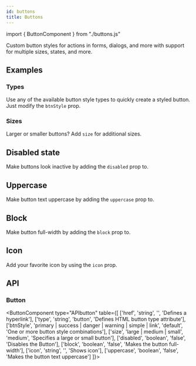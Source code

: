 ```yaml
---
id: buttons
title: Buttons
---
```


import { ButtonComponent } from "./buttons.js"

<p>Custom button styles for actions in forms, dialogs, and more with support for multiple sizes, states, and more.</p>

## Examples

### Types
<p>Use any of the available button style types to quickly create a styled button. Just modify the <code>btnStyle</code> prop.</p>
<ButtonComponent type="type" buttons={['Primary', 'Success', 'Danger', 'Warning', 'Simple', 'Link']}></ButtonComponent>

### Sizes
<p>Larger or smaller buttons? Add <code>size</code> for additional sizes.</p>
<ButtonComponent type="size" buttons={['Large', 'Medium', 'Small']}></ButtonComponent>


## Disabled state
<p>Make buttons look inactive by adding the <code>disabled</code> prop to.</p>
<ButtonComponent type="activity"></ButtonComponent>

## Uppercase
<p>Make button text uppercase by adding the <code>uppercase</code> prop to.</p>
<ButtonComponent type="uppercase"></ButtonComponent>

## Block
<p>Make button full-width by adding the <code>block</code> prop to.</p>
<ButtonComponent type="block"></ButtonComponent>

## Icon
<p>Add your favorite icon by using the <code>icon</code> prop.</p>
<ButtonComponent type="icon" buttons={['Primary', 'Success', 'Danger', 'Warning', 'Simple', 'Link']} icons={['envelope-alt', 'check-circle', 'times-circle', 'exclamation-triangle', 'info-circle', 'link']}></ButtonComponent>

## API

### Button
<ButtonComponent type="APIbutton" table={[
    ['href', 'string', '', 'Defines a hyperlink'],
    ['type', 'string', 'button', 'Defines HTML button type attribute'],
    ['btnStyle', 'primary | success | danger | warning | simple | link', 'default', 'One or more button style combinations'],
    ['size', 'large | medium | small', 'medium', 'Specifies a large or small button'],
    ['disabled', 'boolean', 'false', 'Disables the Button'],
    ['block', 'boolean', 'false', 'Makes the button full-width'],
    ['icon', 'string', '', 'Shows icon'],
    ['uppercase', 'boolean', 'false', 'Makes the button text uppercase']
]}></ButtonComponent>
